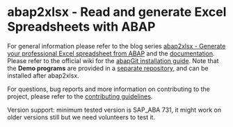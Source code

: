 # abap2xlsx - Read and generate Excel Spreadsheets with ABAP

For general information please refer to the blog series [abap2xlsx - Generate your professional Excel spreadsheet from ABAP](http://scn.sap.com/community/abap/blog/2010/07/12/abap2xlsx--generate-your-professional-excel-spreadsheet-from-abap) and the [documentation](https://abap2xlsx.github.io/abap2xlsx/).
Please refer to the official wiki for the [abapGit installation guide](https://abap2xlsx.github.io/abap2xlsx/abapGit-installation).
Note that the **Demo programs** are provided in a [separate repository](https://github.com/abap2xlsx/demos), and can be installed after abap2xlsx.

For questions, bug reports and more information on contributing to the project, please refer to the [contributing guidelines](./CONTRIBUTING.md).

Version support: minimum tested version is SAP_ABA 731, it might work on older versions still but we need volunteers to test it.
